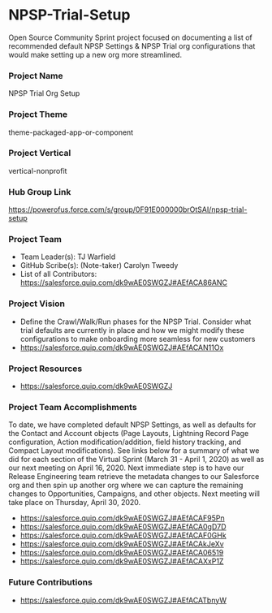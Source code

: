 # NPSP-Trial-Setup
Open Source Community Sprint project focused on documenting a list of recommended default NPSP Settings &amp; NPSP Trial org configurations that would make setting up a new org more streamlined.

### Project Name

NPSP Trial Org Setup

### Project Theme
theme-packaged-app-or-component

### Project Vertical
vertical-nonprofit

### Hub Group Link
https://powerofus.force.com/s/group/0F91E000000brOtSAI/npsp-trial-setup

### Project Team
* Team Leader(s): TJ Warfield
* GitHub Scribe(s): (Note-taker) Carolyn Tweedy
* List of all Contributors: https://salesforce.quip.com/dk9wAE0SWGZJ#AEfACA86ANC

### Project Vision

* Define the Crawl/Walk/Run phases for the NPSP Trial. Consider what trial defaults are currently in place and how we might modify these configurations to make onboarding more seamless for new customers 
* https://salesforce.quip.com/dk9wAE0SWGZJ#AEfACAN11Ox

### Project Resources

* https://salesforce.quip.com/dk9wAE0SWGZJ

### Project Team Accomplishments

To date, we have completed default NPSP Settings, as well as defaults for the Contact and Account objects (Page Layouts, Lightning Record Page configuration, Action modification/addition, field history tracking, and Compact Layout modifications). See links below for a summary of what we did for each section of the Virtual Sprint (March 31 - April 1, 2020) as well as our next meeting on April 16, 2020. Next immediate step is to have our Release Engineering team retrieve the metadata changes to our Salesforce org and then spin up another org where we can capture the remaining changes to Opportunities, Campaigns, and other objects. Next meeting will take place on Thursday, April 30, 2020. 

* https://salesforce.quip.com/dk9wAE0SWGZJ#AEfACAF95Pn
* https://salesforce.quip.com/dk9wAE0SWGZJ#AEfACA0gD7D
* https://salesforce.quip.com/dk9wAE0SWGZJ#AEfACAF0GHk
* https://salesforce.quip.com/dk9wAE0SWGZJ#AEfACAkJeXv
* https://salesforce.quip.com/dk9wAE0SWGZJ#AEfACA06519
* https://salesforce.quip.com/dk9wAE0SWGZJ#AEfACAXxP1Z

### Future Contributions

* https://salesforce.quip.com/dk9wAE0SWGZJ#AEfACATbnyW

